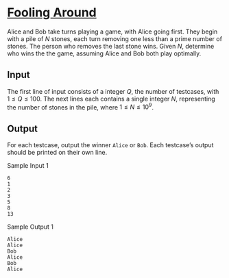 # [Fooling Around](https://open.kattis.com/problems/foolingaround?tab=metadata)

Alice and Bob take turns playing a game, with Alice going first.  They begin
with a pile of $N$ stones, each turn removing one less than a prime number of
stones.  The person who removes the last stone wins.  Given $N$, determine who
wins the the game, assuming Alice and Bob both play optimally.

## Input

The first line of input consists of a integer $Q$, the number of testcases, with
$1 \le Q \le 100$.  The next lines each contains a single integer $N$,
representing the number of stones in the pile, where $1 \le N \le 10^9$.

## Output

For each testcase, output the winner `Alice` or `Bob`.  Each testcase’s output
should be printed on their own line.

Sample Input 1
```
6
1
2
3
5
8
13
```

Sample Output 1
```
Alice
Alice
Bob
Alice
Bob
Alice
```
